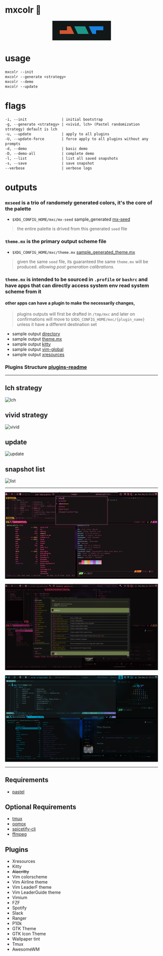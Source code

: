 # mxcolr :construction:

<p align="center">
  <img width="193" height="64" src="./assets/screenshots/seed_2021-05-14-123246_193x64_scrot.png">
</p>

usage
=====
    mxcolr --init
    mxcolr --generate <strategy>
    mxcolr --demo
    mxcolr --update

flags
=====
    -i, --init                | initial bootstrap
    -g, --generate <strategy> | <vivid, lch> (Pastel randomization strategy) default is lch
    -u, --update              | apply to all plugins
    -U, --update-force        | force apply to all plugins without any prompts
    -d, --demo                | basic demo
    -D, --demo-all            | complete demo
    -l, --list                | list all saved snapshots
    -s, --save                | save snapshot
    --verbose                 | verbose logs

outputs
=======
### `mxseed` is a trio of randomely generated colors, it's the core of the palette
- `$XDG_CONFIG_HOME/mxc/mx-seed` sample_generated [mx-seed](./assets/samples/mx-seed)
> the entire palette is drived from this generated `seed` file 

### `theme.mx` is the primary output scheme file
- `$XDG_CONFIG_HOME/mxc/theme.mx` [sample_generated_theme.mx](./assets/samples/theme.mx)
> given the same `seed` file, its guaranteed the same `theme.mx` will be produced.
> _allowing post generation calibrations._


### `theme.mx` is intended to be sourced in `.profile` or `bashrc` and have apps that can directly access system env read system scheme from it

#### other apps can have a plugin to make the necessarily changes,
> plugins outputs will first be drafted in `/tmp/mxc` and later on confirmations will move to `$XDG_CONFIG_HOME/mxc/{plugin_name}`
> unless it have a different destination set
- sample output [directory](./assets/samples)
- sample output [theme.mx](./assets/samples/theme.mx)
- sample output [kitty](./assets/samples/kitty-theme.conf)
- sample output [vim-global](./assets/samples/vim-mx.vim)
- sample output [xresources](./assets/samples/xresources-theme.xdefaults)

### **Plugins Structure** [plugins-readme](./plugins)

***

lch strategy
------------
![lch](./assets/screenshots/lch_210511171753.gif)

vivid strategy
--------------
![vivid](./assets/screenshots/vivid_210511172635.gif)

update
------
![update](./assets/screenshots/update_210511172824.gif)

snapshot list
-------------
![list](./assets/screenshots/list_210511173612.gif)
  
***
  
![screenshot](./assets/screenshots/2021-05-10-021854_1920x1080_scrot.png)

![screenshot](./assets/screenshots/2021-05-13-155549_1920x1080_scrot.png)

![screenshot](./assets/screenshots/2021-05-13-172453_1920x1080_scrot.png)

***

Requirements
------------
- [pastel](https://github.com/sharkdp/pastel)

Optional Requirements
---------------------
- [tmux](https://github.com/tmux/tmux)
- [oomox](https://github.com/themix-project/oomox)
- [spicetify-cli](https://github.com/khanhas/spicetify-cli)
- [ffmpeg](https://github.com/FFmpeg/FFmpeg)

Plugins
-------
- Xresources
- Kitty
- ~~Alacritty~~
- Vim colorscheme
- Vim Airline theme
- Vim LeaderF theme
- Vim LeaderGuide theme
- Vimium
- FZF
- Spotify
- Slack
- Ranger
- P10k
- GTK Theme
- GTK Icon Theme
- Wallpaper tint
- Tmux
- AwesomeWM

